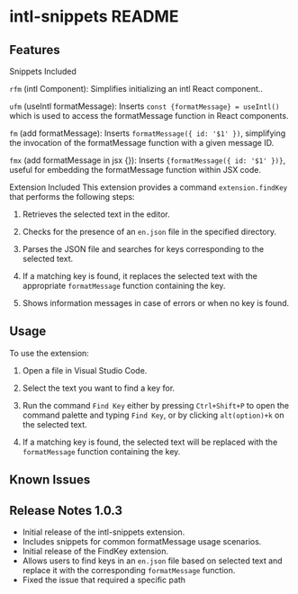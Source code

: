 # intl-snippets README

## Features

Snippets Included

`rfm` (intl Component): Simplifies initializing an intl React component..

`ufm` (useIntl formatMessage): Inserts `const {formatMessage} = useIntl()` which is used to access the formatMessage function in React components.

`fm` (add formatMessage): Inserts `formatMessage({ id: '$1' })`, simplifying the invocation of the formatMessage function with a given message ID.

`fmx` (add formatMessage in jsx {}): Inserts `{formatMessage({ id: '$1' })}`, useful for embedding the formatMessage function within JSX code.

Extension Included
This extension provides a command `extension.findKey` that performs the following steps:

1. Retrieves the selected text in the editor.
   
2. Checks for the presence of an `en.json` file in the specified directory.

3. Parses the JSON file and searches for keys corresponding to the selected text.

4. If a matching key is found, it replaces the selected text with the appropriate `formatMessage` function containing the key.

5. Shows information messages in case of errors or when no key is found.


## Usage

To use the extension:

1. Open a file in Visual Studio Code.
   
2. Select the text you want to find a key for.

3. Run the command `Find Key` either by pressing `Ctrl+Shift+P` to open the command palette and typing `Find Key`, or by clicking `alt(option)+k` on the selected text.

4. If a matching key is found, the selected text will be replaced with the `formatMessage` function containing the key.


## Known Issues

## Release Notes 1.0.3

- Initial release of the intl-snippets extension.
- Includes snippets for common formatMessage usage scenarios.
- Initial release of the FindKey extension.
- Allows users to find keys in an `en.json` file based on selected text and replace it with the corresponding `formatMessage` function.
- Fixed the issue that required a specific path